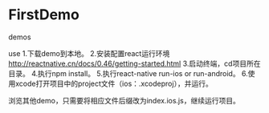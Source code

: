 # FirstDemo
demos

use
1.下载demo到本地。
2.安装配置react运行环境 http://reactnative.cn/docs/0.46/getting-started.html
3.启动终端，cd项目所在目录。
4.执行npm install。
5.执行react-native run-ios or run-android。
6.使用xcode打开项目中的project文件（ios：.xcodeproj），并运行。

浏览其他demo，只需要将相应文件后缀改为index.ios.js，继续运行项目。
